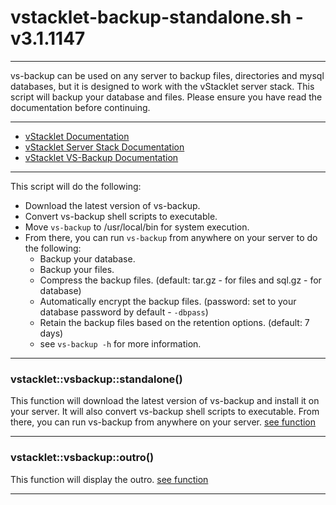 # vstacklet-backup-standalone.sh - v3.1.1147


---

vs-backup can be used on any server to backup files, directories and mysql
databases, but it is designed to work with the vStacklet server stack.
This script will backup your database and files.
Please ensure you have read the documentation before continuing.

---

- [vStacklet Documentation](https://github.com/JMSDOnline/vstacklet/blob/main/docs/setup/vstacklet.sh.md)
- [vStacklet Server Stack Documentation](https://github.com/JMSDOnline/vstacklet/blob/main/docs/setup/vstacklet-server-stack.sh.md)
- [vStacklet VS-Backup Documentation](https://github.com/JMSDOnline/vstacklet/blob/main/docs/bin/backup/vs-backup.md)

---

This script will do the following:
- Download the latest version of vs-backup.
- Convert vs-backup shell scripts to executable.
- Move `vs-backup` to /usr/local/bin for system execution.
- From there, you can run `vs-backup` from anywhere on your server to do the following:
  - Backup your database.
  - Backup your files.
  - Compress the backup files. (default: tar.gz - for files and sql.gz - for database)
  - Automatically encrypt the backup files. (password: set to your database password by default - `-dbpass`)
  - Retain the backup files based on the retention options. (default: 7 days)
  - see `vs-backup -h` for more information.

---



### vstacklet::vsbackup::standalone()

This function will download the latest version of vs-backup
and install it on your server. It will also convert vs-backup shell scripts
to executable. From there, you can run vs-backup from anywhere on your server.
[see function](https://github.com/JMSDOnline/vstacklet/blob/main/bin/backup/vstacklet-backup-standalone.sh#L60-L67)

---

### vstacklet::vsbackup::outro()

This function will display the outro. [see function](https://github.com/JMSDOnline/vstacklet/blob/main/bin/backup/vstacklet-backup-standalone.sh#L75-L87)

---


